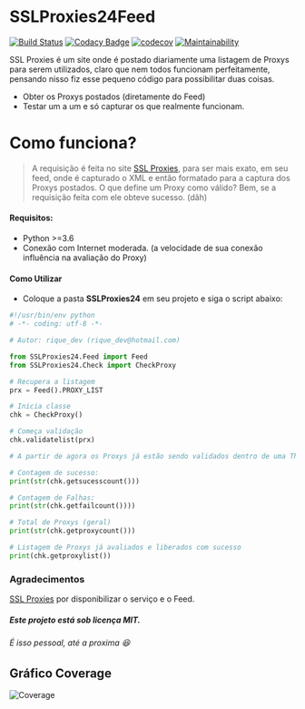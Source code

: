 # SSLProxies24Feed
[![Build Status](https://travis-ci.org/riquedev/SSLProxies24Feed.svg?branch=master)](https://travis-ci.org/riquedev/SSLProxies24Feed) [![Codacy Badge](https://api.codacy.com/project/badge/Grade/94104d284aa5420ca0d422defb0abd49)](https://www.codacy.com/app/rique_dev/SSLProxies24Feed?utm_source=github.com&amp;utm_medium=referral&amp;utm_content=riquedev/SSLProxies24Feed&amp;utm_campaign=Badge_Grade) [![codecov](https://codecov.io/gh/riquedev/SSLProxies24Feed/branch/master/graph/badge.svg)](https://codecov.io/gh/riquedev/SSLProxies24Feed) [![Maintainability](https://api.codeclimate.com/v1/badges/550fedf5d605a680f698/maintainability)](https://codeclimate.com/repos/59bd9395ede9d502700015c6/maintainability)

SSL Proxies é um site onde é postado diariamente uma listagem de Proxys para serem utilizados, claro que nem todos funcionam perfeitamente, pensando nisso fiz esse pequeno código para possibilitar duas coisas.

* Obter os Proxys postados (diretamente do Feed)
* Testar um a um e só capturar os que realmente funcionam.

# Como funciona?

> A requisição é feita no site [SSL Proxies](http://www.sslproxies24.top/), para ser mais exato, em seu feed, onde é capturado o XML e então formatado para a captura dos Proxys postados.
> O que define um Proxy como válido? Bem, se a requisição feita com ele obteve sucesso. (dãh)

#### Requisitos:
* Python >=3.6
* Conexão com Internet moderada. (a velocidade de sua conexão influência na avaliação do Proxy)

#### Como Utilizar
* Coloque a pasta **SSLProxies24** em seu projeto e siga o script abaixo:
```python
#!/usr/bin/env python
# -*- coding: utf-8 -*-

# Autor: rique_dev (rique_dev@hotmail.com)

from SSLProxies24.Feed import Feed
from SSLProxies24.Check import CheckProxy

# Recupera a listagem
prx = Feed().PROXY_LIST

# Inicia classe
chk = CheckProxy()

# Começa validação
chk.validatelist(prx)

# A partir de agora os Proxys já estão sendo validados dentro de uma Thread, para obter os dados você poderá utilizar:

# Contagem de sucesso:
print(str(chk.getsucesscount()))

# Contagem de Falhas:
print(str(chk.getfailcount())))

# Total de Proxys (geral)
print(str(chk.getproxycount()))

# Listagem de Proxys já avaliados e liberados com sucesso
print(chk.getproxylist())
```

### Agradecimentos
[SSL Proxies](http://www.sslproxies24.top/) por disponibilizar o serviço e o Feed.

##### Este projeto está sob licença **MIT**.
###### É isso pessoal, até a proxima 😆

## Gráfico Coverage
![Coverage](https://codecov.io/gh/riquedev/SSLProxies24Feed/branch/master/graphs/commits.svg)
